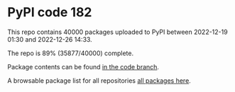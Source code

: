 # PyPI code 182

This repo contains 40000 packages uploaded to PyPI between 
2022-12-19 01:30 and 2022-12-26 14:33.

The repo is 89% (35877/40000) complete.

Package contents can be found [in the code branch](https://github.com/pypi-data/pypi-mirror-182/tree/code/packages).

A browsable package list for all repositories [all packages here](https://pypi-data.github.io/website/repositories/pypi-mirror-182).


